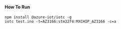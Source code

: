 #### How To Run

```
npm install @azure-iot/iotc -g
iotc test.ino -t=AZ3166:stm32f4:MXCHIP_AZ3166 -c=a
```